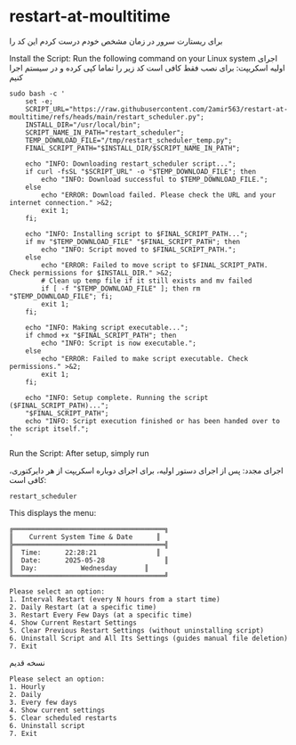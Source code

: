 # restart-at-moultitime
برای ریستارت سرور در زمان مشخص خودم درست کردم این کد را


Install the Script:
Run the following command on your Linux system
اجرای اولیه اسکریپت: برای نصب فقط کافی است کد زیر را تماما کپی کرده و در سیستم اجرا کنیم


```
sudo bash -c '
    set -e;
    SCRIPT_URL="https://raw.githubusercontent.com/2amir563/restart-at-moultitime/refs/heads/main/restart_scheduler.py";
    INSTALL_DIR="/usr/local/bin";
    SCRIPT_NAME_IN_PATH="restart_scheduler";
    TEMP_DOWNLOAD_FILE="/tmp/restart_scheduler_temp.py";
    FINAL_SCRIPT_PATH="$INSTALL_DIR/$SCRIPT_NAME_IN_PATH";

    echo "INFO: Downloading restart_scheduler script...";
    if curl -fsSL "$SCRIPT_URL" -o "$TEMP_DOWNLOAD_FILE"; then
        echo "INFO: Download successful to $TEMP_DOWNLOAD_FILE.";
    else
        echo "ERROR: Download failed. Please check the URL and your internet connection." >&2;
        exit 1;
    fi;

    echo "INFO: Installing script to $FINAL_SCRIPT_PATH...";
    if mv "$TEMP_DOWNLOAD_FILE" "$FINAL_SCRIPT_PATH"; then
        echo "INFO: Script moved to $FINAL_SCRIPT_PATH.";
    else
        echo "ERROR: Failed to move script to $FINAL_SCRIPT_PATH. Check permissions for $INSTALL_DIR." >&2;
        # Clean up temp file if it still exists and mv failed
        if [ -f "$TEMP_DOWNLOAD_FILE" ]; then rm "$TEMP_DOWNLOAD_FILE"; fi;
        exit 1;
    fi;

    echo "INFO: Making script executable...";
    if chmod +x "$FINAL_SCRIPT_PATH"; then
        echo "INFO: Script is now executable.";
    else
        echo "ERROR: Failed to make script executable. Check permissions." >&2;
        exit 1;
    fi;

    echo "INFO: Setup complete. Running the script ($FINAL_SCRIPT_PATH)...";
    "$FINAL_SCRIPT_PATH";
    echo "INFO: Script execution finished or has been handed over to the script itself.";
'
```

Run the Script:
After setup, simply run

اجرای مجدد: پس از اجرای دستور اولیه، برای اجرای دوباره اسکریپت از هر دایرکتوری، کافی است:


```
restart_scheduler
```

This displays the menu:


```
╔══════════════════════════════════════╗
║    Current System Time & Date      ║
╠══════════════════════════════════════╣
║  Time:      22:28:21               ║
║  Date:      2025-05-28               ║
║  Day:           Wednesday       ║
╚══════════════════════════════════════╝

Please select an option:
1. Interval Restart (every N hours from a start time)
2. Daily Restart (at a specific time)
3. Restart Every Few Days (at a specific time)
4. Show Current Restart Settings
5. Clear Previous Restart Settings (without uninstalling script)
6. Uninstall Script and All Its Settings (guides manual file deletion)
7. Exit

```

نسخه قدیم
```
Please select an option:
1. Hourly
2. Daily
3. Every few days
4. Show current settings
5. Clear scheduled restarts
6. Uninstall script
7. Exit
```


